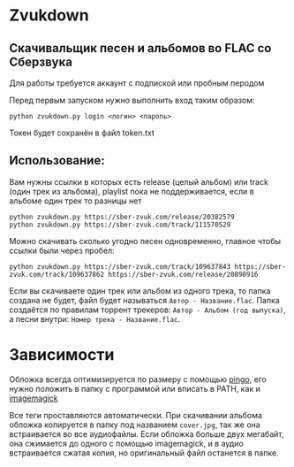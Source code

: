 # Zvukdown

## Скачивальщик песен и альбомов во FLAC со Сберзвука

Для работы требуется аккаунт с подпиской или пробным перодом

Перед первым запуском нужно выполнить вход таким образом:

```
python zvukdown.py login <логин> <пароль>
```

Токен будет сохранён в файл token.txt

## Использование:

Вам нужны ссылки в которых есть release (целый альбом) или track (один трек из альбома), playlist пока не поддерживается, если в альбоме один трек то разницы нет
```
python zvukdown.py https://sber-zvuk.com/release/20382579
python zvukdown.py https://sber-zvuk.com/track/111570529
```

Можно скачивать сколько угодно песен одновременно, главное чтобы ссылки были через пробел:
```
python zvukdown.py https://sber-zvuk.com/track/109637843 https://sber-zvuk.com/track/109637862 https://sber-zvuk.com/release/20898916
```

Если вы скачиваете один трек или альбом из одного трека, то папка создана не будет, файл будет называться `Автор - Название.flac`. Папка создаётся по правилам торрент трекеров: `Автор - Альбом (год выпуска)`, а песни внутри: `Номер трека - Название.flac`.

# Зависимости

Обложка всегда оптимизируется по размеру с помощью [pingo](https://css-ig.net/pingo), его нужно положить в папку с программой или вписать в PATH, как и [imagemagick](https://imagemagick.org/script/download.php#windows)

Все теги проставляются автоматически. При скачивании альбома обложка копируется в папку под названием `cover.jpg`, так же она встраивается во все аудиофайлы. Если обложка больше двух мегабайт, она сжимается до одного с помощью imagemagick, и в аудио встраивается сжатая копия, но оригинальный файл останется в папке. 